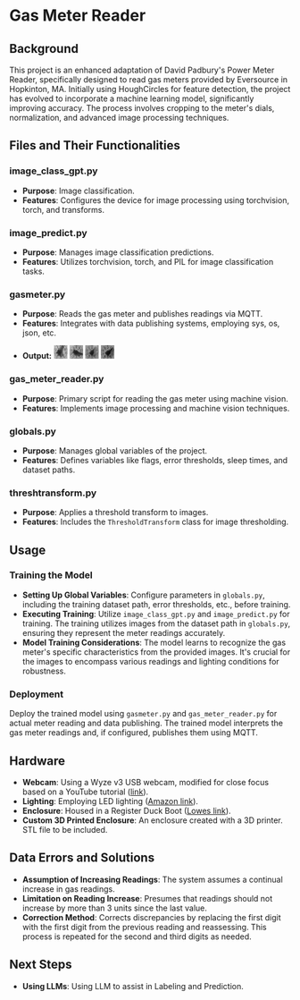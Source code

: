 # Gas Meter Reader

## Background
This project is an enhanced adaptation of David Padbury's Power Meter Reader, specifically designed to read gas meters provided by Eversource in Hopkinton, MA. Initially using HoughCircles for feature detection, the project has evolved to incorporate a machine learning model, significantly improving accuracy. The process involves cropping to the meter's dials, normalization, and advanced image processing techniques.

## Files and Their Functionalities

### image_class_gpt.py
- **Purpose**: Image classification.
- **Features**: Configures the device for image processing using torchvision, torch, and transforms.

### image_predict.py
- **Purpose**: Manages image classification predictions.
- **Features**: Utilizes torchvision, torch, and PIL for image classification tasks.

### gasmeter.py
- **Purpose**: Reads the gas meter and publishes readings via MQTT.
- **Features**: Integrates with data publishing systems, employing sys, os, json, etc.
- <p><b>Output:</b>
  <img src="/images/0-crop-0.jpg" alt="Dial 1" title="Dial 1" width="5%">
  <img src="/images/0-crop-1.jpg" alt="Dial 2" title="Dial 2" width="5%">
  <img src="/images/0-crop-2.jpg" alt="Dial 3" title="Dial 3" width="5%">
  <img src="/images/0-crop-3.jpg" alt="Dial 4" title="Dial 4" width="5%">
</p>




### gas_meter_reader.py
- **Purpose**: Primary script for reading the gas meter using machine vision.
- **Features**: Implements image processing and machine vision techniques.

### globals.py
- **Purpose**: Manages global variables of the project.
- **Features**: Defines variables like flags, error thresholds, sleep times, and dataset paths.

### threshtransform.py
- **Purpose**: Applies a threshold transform to images.
- **Features**: Includes the `ThresholdTransform` class for image thresholding.

## Usage

### Training the Model
- **Setting Up Global Variables**: Configure parameters in `globals.py`, including the training dataset path, error thresholds, etc., before training.
- **Executing Training**: Utilize `image_class_gpt.py` and `image_predict.py` for training. The training utilizes images from the dataset path in `globals.py`, ensuring they represent the meter readings accurately.
- **Model Training Considerations**: The model learns to recognize the gas meter's specific characteristics from the provided images. It's crucial for the images to encompass various readings and lighting conditions for robustness.

### Deployment
Deploy the trained model using `gasmeter.py` and `gas_meter_reader.py` for actual meter reading and data publishing. The trained model interprets the gas meter readings and, if configured, publishes them using MQTT.

## Hardware
- **Webcam**: Using a Wyze v3 USB webcam, modified for close focus based on a YouTube tutorial ([link](https://www.youtube.com/watch?v=PnqDFVH_lfU&t=367s)).
- **Lighting**: Employing LED lighting ([Amazon link](https://www.amazon.com/gp/product/B072QWJRBS/ref=ppx_yo_dt_b_asin_title_o02_s00?ie=UTF8&th=1)).
- **Enclosure**: Housed in a Register Duck Boot ([Lowes link](https://www.lowes.com/pd/IMPERIAL-10-in-x-6-in-x-6-in-Galvanized-Steel-Straight-Register-Duct-Boot/1000237469)).
- **Custom 3D Printed Enclosure**: An enclosure created with a 3D printer. STL file to be included.

## Data Errors and Solutions
- **Assumption of Increasing Readings**: The system assumes a continual increase in gas readings.
- **Limitation on Reading Increase**: Presumes that readings should not increase by more than 3 units since the last value.
- **Correction Method**: Corrects discrepancies by replacing the first digit with the first digit from the previous reading and reassessing. This process is repeated for the second and third digits as needed.

## Next Steps
- **Using LLMs**: Using LLM to assist in Labeling and Prediction. 
